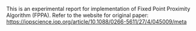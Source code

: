 This is an experimental report for implementation of Fixed Point Proximity Algorithm (FPPA). Refer to the website for original paper: https://iopscience.iop.org/article/10.1088/0266-5611/27/4/045009/meta
